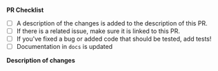 **PR Checklist**

- [ ] A description of the changes is added to the description of this PR.
- [ ] If there is a related issue, make sure it is linked to this PR.
- [ ] If you've fixed a bug or added code that should be tested, add tests!
- [ ] Documentation in `docs` is updated

**Description of changes**

<!-- Please state what you've changed and how it might affect the user. -->
